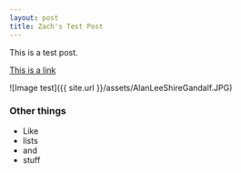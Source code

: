 ```yaml
---
layout: post
title: Zach's Test Post
---
```


This is a test post. 

[This is a link](http://thisismetis.com)

![Image test]({{ site.url }}/assets/AlanLeeShireGandalf.JPG)

### Other things
* Like
* lists
* and 
* stuff
